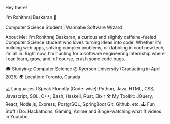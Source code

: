 Hey there! 

I'm Rohithraj Baskaran 👋

Computer Science Student | Wannabe Software Wizard

About Me:
I'm Rohithraj Baskaran, a curious and slightly caffeine-fueled Computer Science student who loves turning ideas into code! Whether it's building web apps, solving complex problems, or dabbling in cool new tech, I’m all in. Right now, I'm hunting for a software engineering internship where I can learn, grow, and, of course, crush some code bugs.

🎓 Studying: Computer Science @ Ryerson University (Graduating in April 2025)
🌍 Location: Toronto, Canada

💻 Languages I Speak Fluently (Code-wise): Python, Java, HTML, CSS, Javascript, SQL, C++, Bash, Haskell, Rust, Elixir
🛠️ My Toolkit: JQuery, React, Node.js, Express, PostgrSQL, SpringBoot Git, Github,  etc.
🕹️ Fun Stuff I Do: Hackathons, Gaming, Anime and Binge-watching what if videos in Youtube.

<!---
rohithrajbaskaran/rohithrajbaskaran is a ✨ special ✨ repository because its `README.md` (this file) appears on your GitHub profile.
You can click the Preview link to take a look at your changes.
--->
